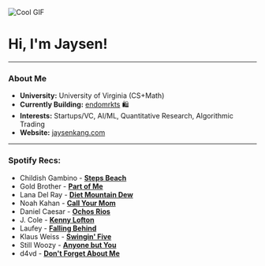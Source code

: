 ![Cool GIF](https://64.media.tumblr.com/31a4fddc18db83a84503e1531df3903f/tumblr_pdned1CyHM1xdue7io1_500.gif)

# Hi, I'm Jaysen!

---

### About Me
- **University:** University of Virginia (CS+Math)
- **Currently Building:** [endomrkts](https://endomrkts.com) 🛍️ 
- **Interests:** Startups/VC, AI/ML, Quantitative Research, Algorithmic Trading
- **Website:** [jaysenkang.com](https://jaysenkang.com)

---

### Spotify Recs:
- Childish Gambino - [**Steps Beach**](https://open.spotify.com/track/3SGIsVsZuz1hyP3ZdCRqKo) 
- Gold Brother - [**Part of Me**](https://open.spotify.com/album/7ccNuUCrN5VLOaKBXzU3xN)
- Lana Del Ray - [**Diet Mountain Dew**](https://open.spotify.com/track/20Dr6PsU4KweNgqDw7Vo0I)
- Noah Kahan - [**Call Your Mom**](https://open.spotify.com/track/3yn01PcU95PTbiZ3xvop2j)
- Daniel Caesar - [**Ochos Rios**](https://open.spotify.com/track/5XUuMp2i5ojqcDOSusChqL)
- J. Cole - [**Kenny Lofton**](https://open.spotify.com/episode/4kWawDEuB0lf8frYfXH9tJ)
- Laufey - [**Falling Behind**](https://open.spotify.com/track/4KGGeE7RJsgLNZmnxGFlOj)
- Klaus Weiss - [**Swingin' Five**](https://open.spotify.com/track/3bdKuTs647tOUMTlQeHVVt)
- Still Woozy - [**Anyone but You**](https://open.spotify.com/album/2viPAytIOe7TjMOITmmWav)
- d4vd - [**Don't Forget About Me**](https://open.spotify.com/album/73RqlYh6EX1aDBC0oz765j)

